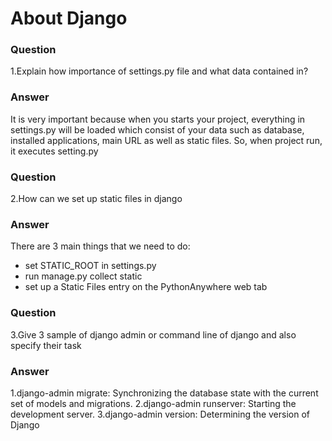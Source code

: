# About Django

### Question
1.Explain how importance of settings.py file and what data contained in?

### Answer
It is very important because when you starts your project, everything in settings.py will be loaded which consist of your data such as database, installed applications, main URL as well as static files. So, when project run, it executes setting.py

### Question
2.How can we set up static files in django

### Answer
There are 3 main things that we need to do:
- set STATIC_ROOT in settings.py
- run manage.py collect static
- set up a Static Files entry on the PythonAnywhere web tab

### Question
3.Give 3 sample of django admin or command line of django and also specify their task

### Answer
1.django-admin migrate: Synchronizing the database state with the current set of models and migrations.
2.django-admin runserver:
Starting the development server.
3.django-admin version: Determining the version of Django
